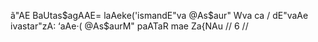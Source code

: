 ã"AE BaUtas$agAAE= laAeke('ismandE"va @As$aur" Wva ca /
dE"vaAe ivastar"zA: ‘aAe·( @As$aurM" paATaR mae Za{NAu // 6 //